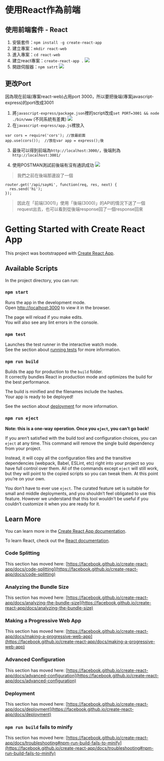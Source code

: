 # 使用React作為前端

## 使用前端套件 - React
1. 安裝套件：`npm install -g create-react-app`
2. 建立專案：`mkdir react-web`
3. 進入專案：`cd react-web`
4. 建立react專案：`create-react-app .`
![](https://i.imgur.com/VdRp8bb.png)
5. 開啟伺服器：`npm satrt`
![](https://i.imgur.com/BNYMjJc.png)



## 更改Port

因為現在前端(專案react-web)占用port 3000，所以要把後端(專案javascript-express)的port改成3001
1. 將`javascript-express/package.json`裡的script改成`set PORT=3001 && node ./bin/www` (不同系統有差異)
![](https://i.imgur.com/2Bt4GXf.png)
2. 在`javascript-express/app.js`裡放入
```javascript=
var cors = require('cors'); //放最前面
app.use(cors());  //放在var app = express();後
```
3. 最後可以得到前端為`http://localhost:3000/`，後端則為`http://localhost:3001/`

4. 使用POSTMAN測試前後端有沒有通訊成功
![](https://i.imgur.com/mjSzRdX.png)
> 我們之前在後端那邊設了一個
```javascript=
router.get('/api/sayHi', function(req, res, next) {
  res.send('hi');
});
```
> 因此在「前端(3001)」使用「後端(3000)」的API的情況下送了一個request出去，也可以看到從後端response回了一個response回來



# Getting Started with Create React App

This project was bootstrapped with [Create React App](https://github.com/facebook/create-react-app).

## Available Scripts

In the project directory, you can run:

### `npm start`

Runs the app in the development mode.\
Open [http://localhost:3000](http://localhost:3000) to view it in the browser.

The page will reload if you make edits.\
You will also see any lint errors in the console.

### `npm test`

Launches the test runner in the interactive watch mode.\
See the section about [running tests](https://facebook.github.io/create-react-app/docs/running-tests) for more information.

### `npm run build`

Builds the app for production to the `build` folder.\
It correctly bundles React in production mode and optimizes the build for the best performance.

The build is minified and the filenames include the hashes.\
Your app is ready to be deployed!

See the section about [deployment](https://facebook.github.io/create-react-app/docs/deployment) for more information.

### `npm run eject`

**Note: this is a one-way operation. Once you `eject`, you can’t go back!**

If you aren’t satisfied with the build tool and configuration choices, you can `eject` at any time. This command will remove the single build dependency from your project.

Instead, it will copy all the configuration files and the transitive dependencies (webpack, Babel, ESLint, etc) right into your project so you have full control over them. All of the commands except `eject` will still work, but they will point to the copied scripts so you can tweak them. At this point you’re on your own.

You don’t have to ever use `eject`. The curated feature set is suitable for small and middle deployments, and you shouldn’t feel obligated to use this feature. However we understand that this tool wouldn’t be useful if you couldn’t customize it when you are ready for it.

## Learn More

You can learn more in the [Create React App documentation](https://facebook.github.io/create-react-app/docs/getting-started).

To learn React, check out the [React documentation](https://reactjs.org/).

### Code Splitting

This section has moved here: [https://facebook.github.io/create-react-app/docs/code-splitting](https://facebook.github.io/create-react-app/docs/code-splitting)

### Analyzing the Bundle Size

This section has moved here: [https://facebook.github.io/create-react-app/docs/analyzing-the-bundle-size](https://facebook.github.io/create-react-app/docs/analyzing-the-bundle-size)

### Making a Progressive Web App

This section has moved here: [https://facebook.github.io/create-react-app/docs/making-a-progressive-web-app](https://facebook.github.io/create-react-app/docs/making-a-progressive-web-app)

### Advanced Configuration

This section has moved here: [https://facebook.github.io/create-react-app/docs/advanced-configuration](https://facebook.github.io/create-react-app/docs/advanced-configuration)

### Deployment

This section has moved here: [https://facebook.github.io/create-react-app/docs/deployment](https://facebook.github.io/create-react-app/docs/deployment)

### `npm run build` fails to minify

This section has moved here: [https://facebook.github.io/create-react-app/docs/troubleshooting#npm-run-build-fails-to-minify](https://facebook.github.io/create-react-app/docs/troubleshooting#npm-run-build-fails-to-minify)
